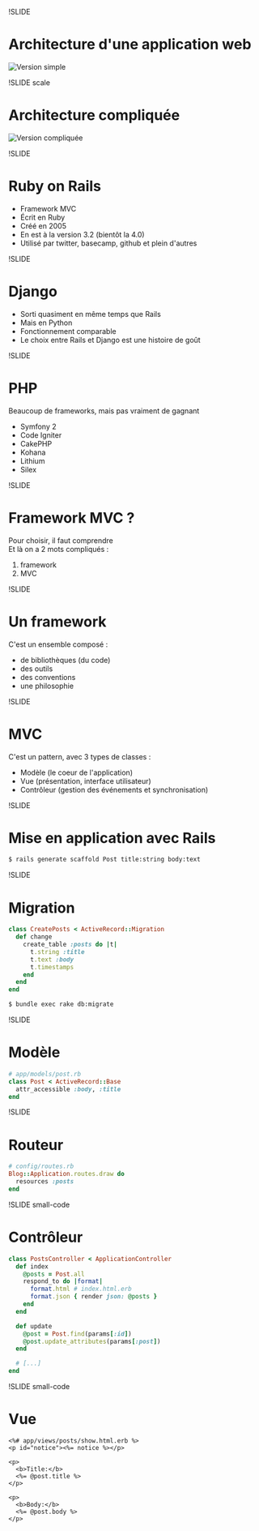 !SLIDE
# Architecture d'une application web #

![Version simple](server/archi.png)

!SLIDE scale
# Architecture compliquée

![Version compliquée](server/archi_francetv.png)

!SLIDE
# Ruby on Rails #

* Framework MVC
* Écrit en Ruby
* Créé en 2005
* En est à la version 3.2 (bientôt la 4.0)
* Utilisé par twitter, basecamp, github et plein d'autres

!SLIDE
# Django #

* Sorti quasiment en même temps que Rails
* Mais en Python
* Fonctionnement comparable
* Le choix entre Rails et Django est une histoire de goût

!SLIDE
# PHP #

Beaucoup de frameworks, mais pas vraiment de gagnant

* Symfony 2
* Code Igniter
* CakePHP
* Kohana
* Lithium
* Silex

!SLIDE
# Framework MVC ? #

Pour choisir, il faut comprendre  
Et là on a 2 mots compliqués :

1. framework
2. MVC

!SLIDE
# Un framework #

C'est un ensemble composé :

* de bibliothèques (du code)
* des outils
* des conventions
* une philosophie

!SLIDE
# MVC #

C'est un pattern, avec 3 types de classes :

* Modèle (le coeur de l'application)
* Vue (présentation, interface utilisateur)
* Contrôleur (gestion des événements et synchronisation)

!SLIDE
# Mise en application avec Rails #

```sh
$ rails generate scaffold Post title:string body:text 
```

!SLIDE
# Migration #
```ruby
class CreatePosts < ActiveRecord::Migration
  def change
    create_table :posts do |t|
      t.string :title
      t.text :body
      t.timestamps
    end
  end
end
```

```sh
$ bundle exec rake db:migrate
```

!SLIDE
# Modèle #

```ruby
# app/models/post.rb
class Post < ActiveRecord::Base
  attr_accessible :body, :title
end
```

!SLIDE
# Routeur

```ruby
# config/routes.rb
Blog::Application.routes.draw do
  resources :posts
end
```

!SLIDE small-code
# Contrôleur

```ruby
class PostsController < ApplicationController
  def index
    @posts = Post.all
    respond_to do |format|
      format.html # index.html.erb
      format.json { render json: @posts }
    end
  end

  def update
    @post = Post.find(params[:id])
    @post.update_attributes(params[:post])
  end

  # [...]
end
```

!SLIDE small-code
# Vue #

```erb
<%# app/views/posts/show.html.erb %>
<p id="notice"><%= notice %></p>

<p>
  <b>Title:</b>
  <%= @post.title %>
</p>

<p>
  <b>Body:</b>
  <%= @post.body %>
</p>
```
